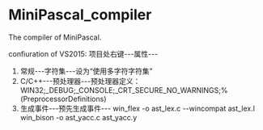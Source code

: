 # MiniPascal_compiler
The compiler of MiniPascal.

confiuration of VS2015:
项目处右键---属性---
1. 常规---字符集---设为“使用多字符字符集”
2. C/C++---预处理器---预处理器定义：
  WIN32;_DEBUG;_CONSOLE;_CRT_SECURE_NO_WARNINGS;%(PreprocessorDefinitions)
3. 生成事件---预先生成事件---
  win_flex -o ast_lex.c --wincompat ast_lex.l
  win_bison -o ast_yacc.c ast_yacc.y
